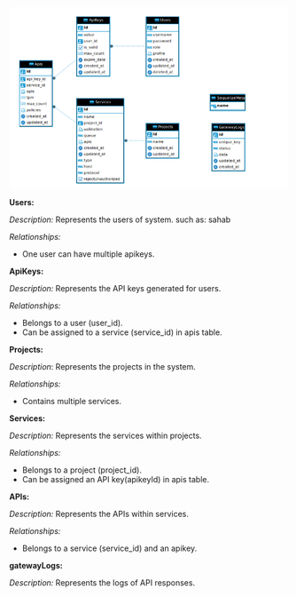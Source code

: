 ![image](../../assets/uploads/c1e00097a61988649bcb613e256c6ba8/image.png)


**Users:**

*Description:* Represents the users of system. such as: sahab

*Relationships:*
- One user can have multiple apikeys.


**ApiKeys:**

*Description:* Represents the API keys generated for users.

*Relationships:*

- Belongs to a user (user_id).
- Can be assigned to a service (service_id) in apis table.


**Projects:**

*Description*: Represents the projects in the system.


*Relationships:*
- Contains multiple services.


**Services:**

*Description:* Represents the services within projects.


*Relationships:*
- Belongs to a project (project_id).
- Can be assigned an API key(apikeyId) in apis table.



**APIs:**

*Description:* Represents the APIs within services.

*Relationships:*
- Belongs to a service (service_id) and an apikey.



**gatewayLogs:**

*Description:* Represents the logs of API responses.
